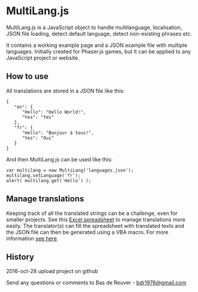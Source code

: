 MultiLang.js
============

MultiLang.js is a JavaScript object to handle multilanguage, localisation, JSON file loading, detect default language, detect non-existing phrases etc.

It contains a working example page and a JSON example file with multiple languages. Initially created for Phaser.js games, but it can be applied to any JavaScript project or website.

How to use
----------
All translations are stored in a JSON file like this:

	{
	   "en": {
	      "Hello": "Hello World!",
	      "Yes": "Yes"
	   },
	   "fr": {
	      "Hello": "Bonjour à tous!",
	      "Yes": "Oui"
	   }
	}

And then MultiLang.js can be used like this:

	var multilang = new MultiLang('languages.json');
	multilang.setLanguage('fr');
	alert( multilang.get('Hello') );

Manage translations
-------------------
Keeping track of all the translated strings can be a challenge, even for smaller projects. See this [Excel spreadsheet](http://members.home.nl/bas.de.reuver/files/multilanguage.zip) to manage translations more easily. The translator(s) can fill the spreadsheet with translated texts and the JSON file can then be generated using a VBA macro. For more information [see here](http://stackoverflow.com/questions/20324967/localize-multi-plattform-projects-consolidate-string-files/20330497#20330497).

History
-------
2016-oct-28 upload project on github

Send any questions or comments to Bas de Reuver - bdr1976@gmail.com